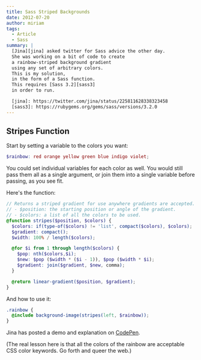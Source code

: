```yaml
---
title: Sass Striped Backgrounds
date: 2012-07-20
author: miriam
tags:
  - Article
  - Sass
summary: |
  [Jina][jina] asked twitter for Sass advice the other day.
  She was working on a bit of code to create
  a rainbow-striped background gradient
  using any set of arbitrary colors.
  This is my solution,
  in the form of a Sass function.
  This requires [Sass 3.2][sass3]
  in order to run.

  [jina]: https://twitter.com/jina/status/225811628338323458
  [sass3]: https://rubygems.org/gems/sass/versions/3.2.0
---
```


## Stripes Function

Start by setting a variable to the colors you want:

```scss
$rainbow: red orange yellow green blue indigo violet;
```

You could set individual variables for each color as well.
You would still pass them all as a single argument,
or join them into a single variable before passing, as you see fit.

Here's the function:

```scss
// Returns a striped gradient for use anywhere gradients are accepted.
// - $position: the starting position or angle of the gradient.
// - $colors: a list of all the colors to be used.
@function stripes($position, $colors) {
  $colors: if(type-of($colors) != 'list', compact($colors), $colors);
  $gradient: compact();
  $width: 100% / length($colors);

  @for $i from 1 through length($colors) {
    $pop: nth($colors,$i);
    $new: $pop ($width * ($i - 1)), $pop ($width * $i);
    $gradient: join($gradient, $new, comma);
  }

  @return linear-gradient($position, $gradient);
}
```

And how to use it:

```scss
.rainbow {
  @include background-image(stripes(left, $rainbow));
}
```

Jina has posted a demo and explanation
on [CodePen][cp].

[cp]: http://codepen.io/jina/pen/iosjp

(The real lesson here
is that all the colors of the rainbow
are acceptable CSS color keywords.
Go forth and queer the web.)
